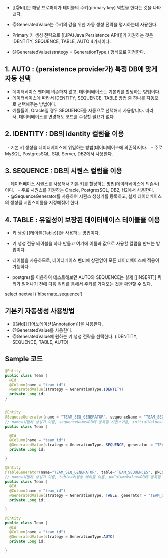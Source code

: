 - [[@Id]]는 해당 프로퍼티가 테이블의 주키(primary key) 역할을 한다는 것을 나타낸다.
- @GeneratedValue는 주키의 값을 위한 자동 생성 전략을 명시하는데 사용한다.

- Primary 키 생성 전략으로 [[JPA(Java Persistence API)]]가 지원하는 것은 IDENTITY, SEQUENCE, TABLE, AUTO  4가지이다.
- @GeneratedValue(strategy =  GenerationType.) 형식으로 지정한다.

## 1. AUTO : (persistence provider가) 특정 DB에 맞게 자동 선택

- 데이터베이스 벤더에 의존하지 않고, 데이터베이스는 기본키를 할당하는 벙법이다.
- 데이터베이스에 따라서 IDENTITY, SEQUENCE, TABLE 방법 중 하나를 자동으로 선택해주는 방법이다.  
- 예를들어, Oracle일 경우 SEQUENCE를 자동으로 선택해서 사용합니다. 따라서, 데이터베이스를 변경해도 코드를 수정할 필요가 없다.

## 2. IDENTITY : DB의 identity 컬럼을 이용

  - 기본 키 생성을 데이터베이스에 위임하는 방법(데이터베이스에 의존적)이다. 
  - 주로 MySQL, PostgresSQL, SQL Server, DB2에서 사용한다.

## 3. SEQUENCE : DB의 시퀀스 컬럼을 이용

  - 데이터베이스 시퀀스를 사용해서 기본 키를 할당하는 방법(데이터베이스에 의존적)이다.
  - 주로 시퀀스를 지원하는 Oracle, PostgresSQL, DB2, H2에서 사용한다.   
  - @SequenceGenerator를 사용하여 시퀀스 생성기를 등록하고, 실제 데이터베이스의 생성될 시퀀스이름을 지정해줘야 한다.
  
## 4. TABLE : 유일성이 보장된 데이터베이스 테이블을 이용

- 키 생성 [[테이블(Table)]]을 사용하는 방법이다.
- 키 생성 전용 테이블을 하나 만들고 여기에 이름과 값으로 사용할 컬럼을 만드는 방법이다.  
- 테이블을 사용하므로, 데이터베이스 벤더에 상관없이 모든 데이터베이스에 적용이 가능하다.  
  
- postgres를 이용하여 테스트해보면 AUTO와 SEQUENCE는 실제 [[INSERT]] 쿼리가 일어나기 전에 다음 쿼리를 통해서 주키를 가져오는 것을 확인할 수 있다.

select nextval ('hibernate_sequence')

  
## 기본키 자동생성 사용방법

- [[@Id]] [[어노테이션(Annotation)]]을 사용한다.
- @GeneratedValue를 사용한다.
- @GeneratedValue에 원하는 키 생성 전략을 선택한다. (IDENTITY, SEQUENCE, TABLE, AUTO)

## Sample 코드

```java
@Entity
public class Team {
  @Id
  @Column(name = "team_id")
  @GeneratedValue(strategy = GenerationType.IDENTITY)
  private Long id;
}


@Entity
@SequeceGenerator(name = "TEAM_SEQ_GENERATOR", sequenceName = "TEAM_SEQ", initialValue = 1, allocationSize = 1)
// name=식별자 생성기 이름, sequenceName=DB에 등록될 시퀀스이름, initialValue=최초시작하는 수, allocationSize=증가하는수)
public class Team {

  @Id
  @Column(name = "team_id")
  @GeneratedValue(strategy = GenerationType. SEQUENCE, generator = "TEAM_SEQ_GENERATOR")
  private Long id;

}

@Entity
@TableGenerator(name="TEAM_SEQ_GENERATOR", table="TEAM_SEQUENCES", pkColumnValue="TEAM_SEQ", allocationSize=1)
// name=식별자 생성기 이름, table=키생성 테이블 이름, pkColumnValue=DB에 등록될 시퀀스이름)
public class Team {
  @Id
  @Column(name = "team_id")
  @GeneratedValue(strategy = GenerationType. TABLE, generator = "TEAM_SEQ_GENERATOR")
  private Long id;

}

@Entity
public class Team {
  @Id
  @Column(name = "team_id")
  @GeneratedValue(strategy = GenerationType.AUTO)
  private Long id;

}
```